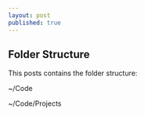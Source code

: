 ```yaml
---
layout: post
published: true
---
```


## Folder Structure

This posts contains the folder structure:

~/Code

~/Code/Projects
